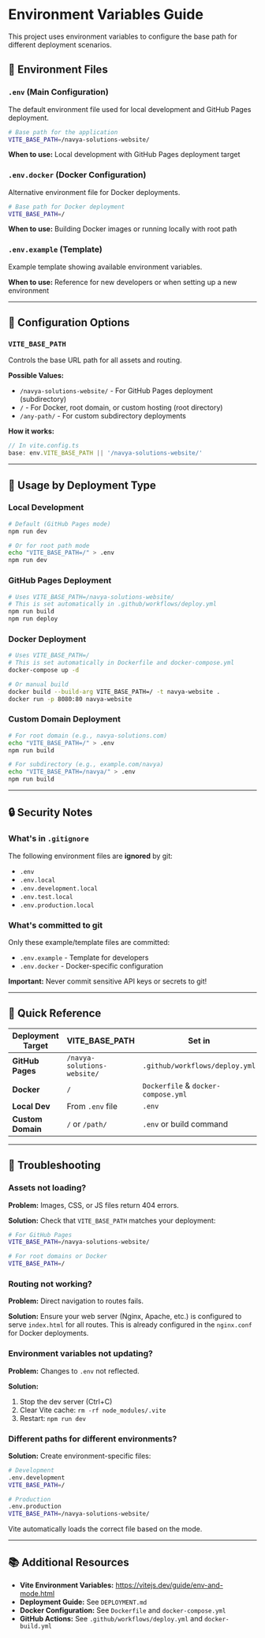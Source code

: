 # Environment Variables Guide

This project uses environment variables to configure the base path for different deployment scenarios.

## 📁 Environment Files

### `.env` (Main Configuration)
The default environment file used for local development and GitHub Pages deployment.

```bash
# Base path for the application
VITE_BASE_PATH=/navya-solutions-website/
```

**When to use:** Local development with GitHub Pages deployment target

### `.env.docker` (Docker Configuration)
Alternative environment file for Docker deployments.

```bash
# Base path for Docker deployment
VITE_BASE_PATH=/
```

**When to use:** Building Docker images or running locally with root path

### `.env.example` (Template)
Example template showing available environment variables.

**When to use:** Reference for new developers or when setting up a new environment

---

## 🔧 Configuration Options

### `VITE_BASE_PATH`

Controls the base URL path for all assets and routing.

**Possible Values:**
- `/navya-solutions-website/` - For GitHub Pages deployment (subdirectory)
- `/` - For Docker, root domain, or custom hosting (root directory)
- `/any-path/` - For custom subdirectory deployments

**How it works:**
```typescript
// In vite.config.ts
base: env.VITE_BASE_PATH || '/navya-solutions-website/'
```

---

## 🚀 Usage by Deployment Type

### Local Development
```bash
# Default (GitHub Pages mode)
npm run dev

# Or for root path mode
echo "VITE_BASE_PATH=/" > .env
npm run dev
```

### GitHub Pages Deployment
```bash
# Uses VITE_BASE_PATH=/navya-solutions-website/
# This is set automatically in .github/workflows/deploy.yml
npm run build
npm run deploy
```

### Docker Deployment
```bash
# Uses VITE_BASE_PATH=/
# This is set automatically in Dockerfile and docker-compose.yml
docker-compose up -d

# Or manual build
docker build --build-arg VITE_BASE_PATH=/ -t navya-website .
docker run -p 8080:80 navya-website
```

### Custom Domain Deployment
```bash
# For root domain (e.g., navya-solutions.com)
echo "VITE_BASE_PATH=/" > .env
npm run build

# For subdirectory (e.g., example.com/navya)
echo "VITE_BASE_PATH=/navya/" > .env
npm run build
```

---

## 🔒 Security Notes

### What's in `.gitignore`
The following environment files are **ignored** by git:
- `.env`
- `.env.local`
- `.env.development.local`
- `.env.test.local`
- `.env.production.local`

### What's committed to git
Only these example/template files are committed:
- `.env.example` - Template for developers
- `.env.docker` - Docker-specific configuration

**Important:** Never commit sensitive API keys or secrets to git!

---

## 🎯 Quick Reference

| Deployment Target | VITE_BASE_PATH | Set in |
|-------------------|----------------|--------|
| **GitHub Pages** | `/navya-solutions-website/` | `.github/workflows/deploy.yml` |
| **Docker** | `/` | `Dockerfile` & `docker-compose.yml` |
| **Local Dev** | From `.env` file | `.env` |
| **Custom Domain** | `/` or `/path/` | `.env` or build command |

---

## 🐛 Troubleshooting

### Assets not loading?
**Problem:** Images, CSS, or JS files return 404 errors.

**Solution:** Check that `VITE_BASE_PATH` matches your deployment:
```bash
# For GitHub Pages
VITE_BASE_PATH=/navya-solutions-website/

# For root domains or Docker
VITE_BASE_PATH=/
```

### Routing not working?
**Problem:** Direct navigation to routes fails.

**Solution:** Ensure your web server (Nginx, Apache, etc.) is configured to serve `index.html` for all routes. This is already configured in the `nginx.conf` for Docker deployments.

### Environment variables not updating?
**Problem:** Changes to `.env` not reflected.

**Solution:** 
1. Stop the dev server (Ctrl+C)
2. Clear Vite cache: `rm -rf node_modules/.vite`
3. Restart: `npm run dev`

### Different paths for different environments?
**Solution:** Create environment-specific files:
```bash
# Development
.env.development
VITE_BASE_PATH=/

# Production
.env.production
VITE_BASE_PATH=/navya-solutions-website/
```

Vite automatically loads the correct file based on the mode.

---

## 📚 Additional Resources

- **Vite Environment Variables:** https://vitejs.dev/guide/env-and-mode.html
- **Deployment Guide:** See `DEPLOYMENT.md`
- **Docker Configuration:** See `Dockerfile` and `docker-compose.yml`
- **GitHub Actions:** See `.github/workflows/deploy.yml` and `docker-build.yml`
